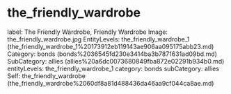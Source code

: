 # the_friendly_wardrobe

label: The Friendly Wardrobe, Friendly Wardrobe
Image: the_friendly_wardrobe.jpg
EntityLevels: the_friendly_wardrobe_1 (the_friendly_wardrobe_1%20173912eb119143ae906aa095175abb23.md)
Category: bonds (bonds%2036545fd230e3414ba3b7871631ad09bd.md)
SubCategory: allies (allies%20a6dc0073680849fba872e02291b934b0.md)
entityLevels: the_friendly_wardrobe_1
category: bonds
subCategory: allies
Self: the_friendly_wardrobe (the_friendly_wardrobe%2060df8a81d488436da46aa9cf044ca8ae.md)

[](Untitled%2081e3b53f7a554e8eb4a10f883d6b1d51.md)